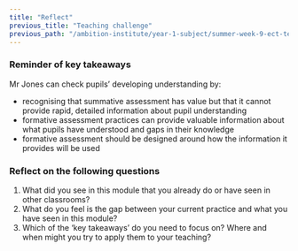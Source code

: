 ```yaml
---
title: "Reflect"
previous_title: "Teaching challenge"
previous_path: "/ambition-institute/year-1-subject/summer-week-9-ect-teaching-challenge"
---
```


### Reminder of key takeaways

Mr Jones can check pupils’ developing understanding by:

- recognising that summative assessment has value but that it cannot provide rapid, detailed information about pupil understanding
- formative assessment practices can provide valuable information about what pupils have understood and gaps in their knowledge
- formative assessment should be designed around how the information it provides will be used

### Reflect on the following questions

1. What did you see in this module that you already do or have seen in other classrooms?
2. What do you feel is the gap between your current practice and what you have seen in this module?
3. Which of the ‘key takeaways’ do you need to focus on? Where and when might you try to apply them to your teaching?
